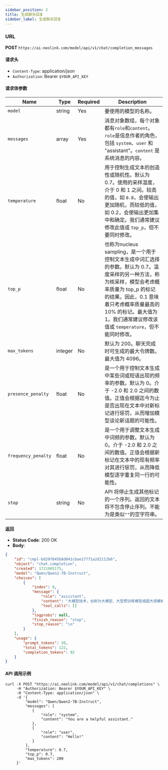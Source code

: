 ```yaml
---
sidebar_position: 2
title: 生成聊天回复
sidebar_label: 生成聊天回复
---
```



### URL

**POST** `https://ai-neolink.com/model/api/v1/chat/completion_messages`




#### 请求头

- `Content-Type`: application/json
- `Authorization`: Bearer `$YOUR_API_KEY`

#### 请求体参数

| Name          | Type    | Required | Description                                                  |
|---------------|---------|----------|--------------------------------------------------------------|
| `model`       | string  | Yes      | 要使用的模型的名称。                             |
| `messages`    | array   | Yes      | 消息对象数组，每个对象都有`role`和`content`。`role`是信息作者的角色，包括 `system`、`user` 和 "assistant"。`content` 是系统消息的内容。 |
| `temperature` | float   | No       | 用于控制生成文本的创造性或随机性。默认为 0.7。使用的采样温度，介于 0 和 1 之间。较高的值，如 `0.8`，会使输出更加随机，而较低的值，如 0.2，会使输出更加集中和确定。我们通常建议修改此值或 `top_p`，但不要同时修改。  |
| `top_p`       | float   | No       | 也称为nucleus sampling，是一个用于控制文本生成中词汇选择的参数。默认为 0.7。温度采样的另一种方法，称为核采样，模型会考虑概率质量为 top_p 的标记的结果。因此，0.1 意味着只考虑概率质量最高的 10% 的标记。最大值为 1。我们通常建议修改该值或 `temperature`，但不能同时修改。  |
| `max_tokens`  | integer   | No       | 默认为 200。聊天完成时可生成的最大令牌数。最大值为 4096。     |
| `presence_penalty`  | float   | No       | 是一个用于控制文本生成中某些词或短语出现的频率的参数。默认为 0。介于 -2.0 和 2.0 之间的数值。正值会根据迄今为止是否出现在文本中对新标记进行惩罚，从而增加模型谈论新话题的可能性。|
| `frequency_penalty`  | float   | No       | 是一个用于调整文本生成中词频的参数。默认为 0。介于 -2.0 和 2.0 之间的数值。正值会根据新标记在文本中的现有频率对其进行惩罚，从而降低模型逐字重复同一行的可能性。 |
| `stop`  | string   | No       | API 将停止生成其他标记的一个序列。返回的文本将不包含停止序列。不能为是类似`""`的空字符串。 |

#### 返回

- **Status Code**: 200 OK
- **Body**:

```json
{
    "id": "cmpl-bd29f845b8d041cbae17771a2d2112b6",
    "object": "chat.completion",
    "created": 1721965175,
    "model": "Qwen/Qwen2-7B-Instruct",
    "choices": [
        {
            "index": 0,
            "message": {
                "role": "assistant",
                "content": "大模型技术，也称为大模型、大型预训练模型或超大规模模型。",
                "tool_calls": []
            },
            "logprobs": null,
            "finish_reason": "stop",
            "stop_reason": "\n"
        }
    ],
    "usage": {
        "prompt_tokens": 30,
        "total_tokens": 122,
        "completion_tokens": 92
    }
}

```

#### API 调用示例

```curl
curl -X POST "https://ai.neolink.com/model/api/v1/chat/completions" \
     -H "Authorization: Bearer $YOUR_API_KEY" \
     -H "Content-Type: application/json" \
     -d '{
         "model": "Qwen/Qwen2-7B-Instruct",
         "messages": [
            {
                "role": "system",
                "content": "You are a helpful assistant."
            },
            {
                "role": "user",
                "content": "Hello!"
            }
         ],
         "temperature": 0.7,
         "top_p": 0.7,
         "max_tokens": 200
     }'
```
